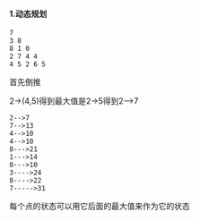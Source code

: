 #### 1.动态规划

```
7
3 8
8 1 0
2 7 4 4
4 5 2 6 5
```

首先倒推

2->(4,5)得到最大值是2->5得到2-->7

```
2-->7
7-->13
4-->10
4-->10
8--->21
1--->14
0--->10
3---->24
8---->22
7----->31
```

每个点的状态可以用它后面的最大值来作为它的状态

